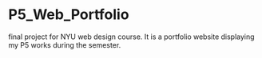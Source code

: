 # P5_Web_Portfolio
final project for NYU web design course. It is a portfolio website displaying my P5 works during the semester.

